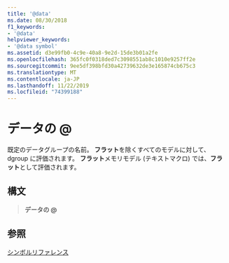 ```yaml
---
title: '@data'
ms.date: 08/30/2018
f1_keywords:
- '@data'
helpviewer_keywords:
- '@data symbol'
ms.assetid: d3e99fb0-4c9e-40a8-9e2d-15de3b01a2fe
ms.openlocfilehash: 365fc0f0318ded7c3098551ab8c1010e9257ff2e
ms.sourcegitcommit: 9ee5df398bfd30a42739632de3e165874cb675c3
ms.translationtype: MT
ms.contentlocale: ja-JP
ms.lasthandoff: 11/22/2019
ms.locfileid: "74399188"
---
```

# <a name="data"></a>データの \@

既定のデータグループの名前。 **フラット**を除くすべてのモデルに対して、dgroup に評価されます。 **フラット**メモリモデル (テキストマクロ) では、**フラット**として評価されます。

## <a name="syntax"></a>構文

> **データの \@**

## <a name="see-also"></a>参照

[シンボルリファレンス](symbols-reference.md)

